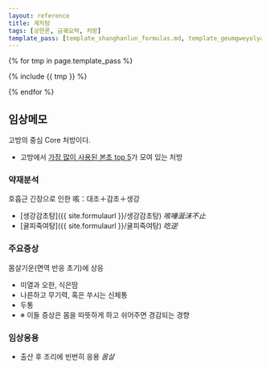 ```yaml
---
layout: reference
title: 계지탕
tags: [상한론, 금궤요략, 처방]
template_pass: [template_shanghanlun_formulas.md, template_geumgweyolyag_formulas.md, template_etc_formulas.md]
---
```



{% for tmp in page.template_pass %}

{% include {{ tmp }} %}

{% endfor %}

## 임상메모

고방의 중심 Core 처방이다.

* 고방에서 [가장 많이 사용된 본초 top 5]( {{site.baseurl}}/lecture/2018/03/herb_network )가 모여 있는 처방

### 약재분석

호흡근 긴장으로 인한 咳：대조＋감초＋생강
* [생강감초탕]({{ site.formulaurl }}/생강감초탕) _咳唾涎沫不止_
* [귤피죽여탕]({{ site.formulaurl }}/귤피죽여탕) _吃逆_

### 주요증상

몸살기운(면역 반응 초기)에 상응

* 미열과 오한, 식은땀
* 나른하고 무기력, 혹은 쑤시는 신체통
* 두통
* ※ 이들 증상은 몸을 따뜻하게 하고 쉬어주면 경감되는 경향

### 임상응용

* 출산 후 조리에 빈번히 응용 _몸살_
